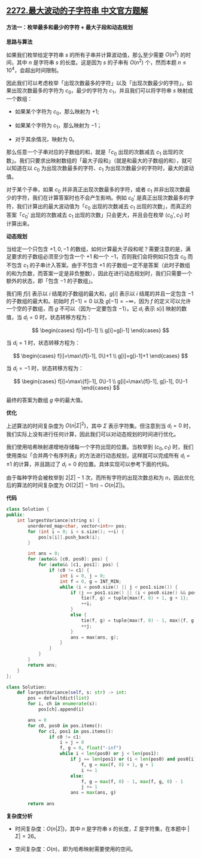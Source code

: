 ## [2272.最大波动的子字符串 中文官方题解](https://leetcode.cn/problems/substring-with-largest-variance/solutions/100000/zui-da-bo-dong-de-zi-zi-fu-chuan-by-leet-xsnp)
#### 方法一：枚举最多和最少的字符 + 最大子段和动态规划

**思路与算法**

如果我们枚举给定字符串 $s$ 的所有子串并计算波动值，那么至少需要 $O(n^2)$ 的时间，其中 $n$ 是字符串 $s$ 的长度。这是因为 $s$ 的子串有 $O(n^2)$ 个，然而本题 $n \leq 10^4$，会超出时间限制。

因此我们可以考虑枚举「出现次数最多的字符」以及「出现次数最少的字符」。如果出现次数最多的字符为 $c_0$，最少的字符为 $c_1$，并且我们可以将字符串 $s$ 映射成一个数组：

- 如果某个字符为 $c_0$，那么映射为 $+1$;

- 如果某个字符为 $c_1$，那么映射为 $-1$；

- 对于其余情况，映射为 $0$。

那么任意一个子串对应的子数组的和，就是「$c_0$ 出现的次数减去 $c_1$ 出现的次数」。我们只要求出映射数组的「最大子段和」（就是和最大的子数组的和），就可以知道在以 $c_0$ 为出现次数最多的字符、$c_1$ 为出现次数最少的字符时，最大的波动值。

对于某个子串，如果 $c_0$ 并非真正出现次数最多的字符，或者 $c_1$ 并非出现次数最少的字符，我们在计算答案时也不会产生影响。例如 $c_0'$ 是真正出现次数最多的字符，我们计算出的最大波动值为「$c_0$ 出现的次数减去 $c_1$ 出现的次数」，而真正的答案「$c_0'$ 出现的次数减去 $c_1$ 出现的次数」只会更大，并且会在枚举 $(c_0', c_1)$ 时计算出来。

**动态规划**

当给定一个只包含 $+1, 0, -1$ 的数组，如何计算最大子段和呢？需要注意的是，满足要求的子数组必须至少包含一个 $+1$ 和一个 $-1$，否则我们会将例如只包含 $c_0$ 而不包含 $c_1$ 的子串计入答案。由于不包含 $+1$ 的子数组一定不是答案（此时子数组的和为负数，而答案一定是非负整数），因此在进行动态规划时，我们只需要一个额外的状态，即「包含 $-1$ 的子数组」。

我们用 $f[i]$ 表示以 $i$ 结尾的子数组的最大和，$g[i]$ 表示以 $i$ 结尾的并且一定包含 $-1$ 的子数组的最大和。初始时 $f[-1] = 0$ 以及 $g[-1] = -\infty$，因为 $f$ 的定义可以允许一个空的子数组，而 $g$ 不可以（因为一定要包含 $-1$）。记 $d_i$ 表示 $s[i]$ 映射的数值，当 $d_i=0$ 时，状态转移方程为：

$$
\begin{cases}
f[i]=f[i-1] \\
g[i]=g[i-1]
\end{cases}
$$

当 $d_i=1$ 时，状态转移方程为：

$$
\begin{cases}
f[i]=\max\{f[i-1], 0\}+1 \\
g[i]=g[i-1]+1
\end{cases}
$$

当 $d_i=-1$ 时，状态转移方程为：

$$
\begin{cases}
f[i]=\max\{f[i-1], 0\}-1 \\
g[i]=\max\{f[i-1], g[i-1], 0\}-1
\end{cases}
$$

最终的答案为数组 $g$ 中的最大值。

**优化**

上述算法的时间复杂度为 $O(n|\Sigma|^2)$，其中 $\Sigma$ 表示字符集。但注意到当 $d_i=0$ 时，我们实际上没有进行任何计算，因此我们可以对动态规划的时间进行优化。

我们使用哈希映射递增地存储每一个字符出现的位置。当枚举到 $(c_0, c_1)$ 时，我们使用类似「合并两个有序列表」的方法进行动态规划，这样就可以完成所有 $d_i = \pm 1$ 的计算，并且跳过了 $d_i=0$ 的位置。具体实现可以参考下面的代码。

由于每种字符会被枚举到 $2|\Sigma|-1$ 次，而所有字符的出现次数总和为 $n$，因此优化后的算法的时间复杂度为 $O((2|\Sigma|-1)n) - O(n|\Sigma|)$。

**代码**

```C++ [sol1-C++]
class Solution {
public:
    int largestVariance(string s) {
        unordered_map<char, vector<int>> pos;
        for (int i = 0; i < s.size(); ++i) {
            pos[s[i]].push_back(i);
        }

        int ans = 0;
        for (auto&& [c0, pos0]: pos) {
            for (auto&& [c1, pos1]: pos) {
                if (c0 != c1) {
                    int i = 0, j = 0;
                    int f = 0, g = INT_MIN;
                    while (i < pos0.size() || j < pos1.size()) {
                        if (j == pos1.size() || (i < pos0.size() && pos0[i] < pos1[j])) {
                            tie(f, g) = tuple{max(f, 0) + 1, g + 1};
                            ++i;
                        }
                        else {
                            tie(f, g) = tuple{max(f, 0) - 1, max({f, g, 0}) - 1};
                            ++j;
                        }
                        ans = max(ans, g);
                    }
                }
            }
        }
        return ans;
    }
};
```

```Python [sol1-Python3]
class Solution:
    def largestVariance(self, s: str) -> int:
        pos = defaultdict(list)
        for i, ch in enumerate(s):
            pos[ch].append(i)

        ans = 0
        for c0, pos0 in pos.items():
            for c1, pos1 in pos.items():
                if c0 != c1:
                    i = j = 0
                    f, g = 0, float("-inf")
                    while i < len(pos0) or j < len(pos1):
                        if j == len(pos1) or (i < len(pos0) and pos0[i] < pos1[j]):
                            f, g = max(f, 0) + 1, g + 1
                            i += 1
                        else:
                            f, g = max(f, 0) - 1, max(f, g, 0) - 1
                            j += 1
                        ans = max(ans, g)
        
        return ans
```

**复杂度分析**

- 时间复杂度：$O(n|\Sigma|)$，其中 $n$ 是字符串 $s$ 的长度，$\Sigma$ 是字符集，在本题中 $|\Sigma|=26$。

- 空间复杂度：$O(n)$，即为哈希映射需要使用的空间。